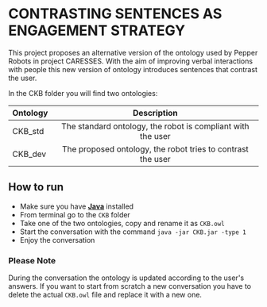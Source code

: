 # CONTRASTING SENTENCES AS ENGAGEMENT STRATEGY
This project proposes an alternative version of the ontology used by Pepper Robots in project CARESSES.
With the aim of improving verbal interactions with people this new version of ontology introduces sentences that contrast the user.

In the CKB folder you will find two ontologies:

| Ontology       | Description                                                 |
| -------------  |:-----------------------------------------------------------:| 
| CKB_std        | The standard ontology, the robot is compliant with the user | 
| CKB_dev        | The proposed ontology, the robot tries to contrast the user |    


## How to run 
- Make sure you have [**Java**](https://www.java.com) installed
- From terminal go to the ```CKB``` folder 
- Take one of the two ontologies, copy and rename it as ```CKB.owl```
- Start the conversation with the command ```java -jar CKB.jar -type 1```
- Enjoy the conversation

### Please Note
During the conversation the ontology is updated according to the user's answers. If you want to start from scratch a new conversation you have to delete the actual ```CKB.owl``` file and replace it with a new one.
